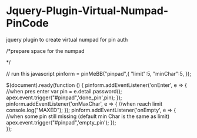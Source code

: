 # Jquery-Plugin-Virtual-Numpad-PinCode
jquery plugin to create virtual numpad for pin auth

/*prepare space for the numpad
<center>
<div id="pinpad"/>  <!-- this is where we put the numpad -->
</center>
*/


// run this javascript
pinform = pinMeBB("pinpad",{
"limit":5,
"minChar":5,
});

$(document).ready(function () {
    pinform.addEventListener('onEnter', e => {
    //when pres enter
        var pin = e.detail.password();
        apex.event.trigger("#pinpad",'done_pin',pin);
    });
    pinform.addEventListener('onMaxChar', e => {
    //when reach limit
        console.log("MAXED");
    });
    pinform.addEventListener('onEmpty', e => {
      //when some pin still missing (default min Char is the same as limit)
        apex.event.trigger("#pinpad",'empty_pin');
    });  
});
